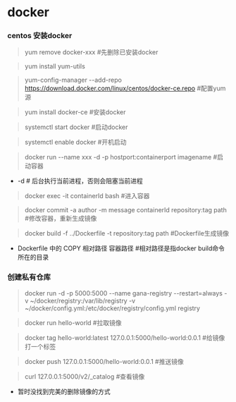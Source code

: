 # docker

### centos 安装docker

> yum remove docker-xxx #先删除已安装docker

> yum install yum-utils

> yum-config-manager --add-repo https://download.docker.com/linux/centos/docker-ce.repo #配置yum源

> yum install docker-ce #安装docker

> systemctl start docker #启动docker

> systemctl enable docker #开机启动

> docker run --name xxx -d -p hostport:containerport imagename #启动容器

* -d # 后台执行当前进程，否则会阻塞当前进程

> docker exec -it containerId bash #进入容器

> docker commit -a author -m message containerId repository:tag path #修改容器，重新生成镜像

> docker build -f ../Dockerfile -t repository:tag path #Dockerfile生成镜像

* Dockerfile 中的 COPY 相对路径 容器路径 #相对路径是指docker build命令所在的目录

### 创建私有仓库

> docker run -d -p 5000:5000 --name gana-registry --restart=always -v ~/docker/registry:/var/lib/registry -v ~/docker/config.yml:/etc/docker/registry/config.yml registry

> docker run hello-world #拉取镜像

> docker tag hello-world:latest 127.0.0.1:5000/hello-world:0.0.1 #给镜像打一个标签

> docker push 127.0.0.1:5000/hello-world:0.0.1 #推送镜像

> curl 127.0.0.1:5000/v2/_catalog #查看镜像

* 暂时没找到完美的删除镜像的方式